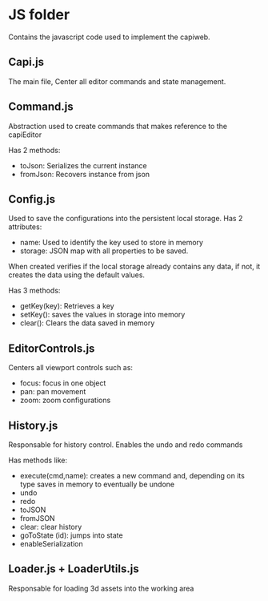 # JS folder

Contains the javascript code used to implement the capiweb.

## Capi.js

The main file, Center all editor commands and state management.

## Command.js

Abstraction used to create commands that makes reference to the capiEditor

Has 2 methods:

- toJson: Serializes the current instance
- fromJson: Recovers instance from json

## Config.js

Used to save the configurations into the persistent local storage.
Has 2 attributes:

- name: Used to identify the key used to store in memory
- storage: JSON map with all properties to be saved.

When created verifies if the local storage already contains any data, if not, it creates the data using the default values.

Has 3 methods:

- getKey(key): Retrieves a key
- setKey(): saves the values in storage into memory
- clear(): Clears the data saved in memory

## EditorControls.js

Centers all viewport controls such as:

- focus: focus in one object
- pan: pan movement
- zoom: zoom configurations

## History.js

Responsable for history control. Enables the undo and redo commands

Has methods like:

- execute(cmd,name): creates a new command and, depending on its type saves in memory to eventually be undone
- undo
- redo
- toJSON
- fromJSON
- clear: clear history
- goToState (id): jumps into state
- enableSerialization

## Loader.js + LoaderUtils.js

Responsable for loading 3d assets into the working area
